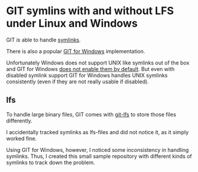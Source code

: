 # GIT symlins with and without LFS under Linux and Windows

GIT _is_ able to handle [symlinks](https://stackoverflow.com/questions/954560/how-does-git-handle-symbolic-links#answer-18791647).

There is also a popular [GIT for Windows](https://gitforwindows.org/) implementation.

Unfortunately Windows does not support UNIX like symlinks out of the box and GIT for Windows [does not enable them by default](https://github.com/git-for-windows/git/wiki/Symbolic-Links).
But even with disabled symlink support GIT for Windows handles UNIX symlinks consistently (even if they are not really usable if disabled).

## lfs

To handle large binary files, GIT comes with [git-lfs](https://github.com/git-lfs/git-lfs/blob/main/README.md) to store those files differently.

I accidentally tracked symlinks as lfs-files and did not notice it, as it simply worked fine.

Using GIT for Windows, however, I noticed some inconsistency in handling symlinks.
Thus, I created this small sample repository with different kinds of symlinks to track down the problem.

